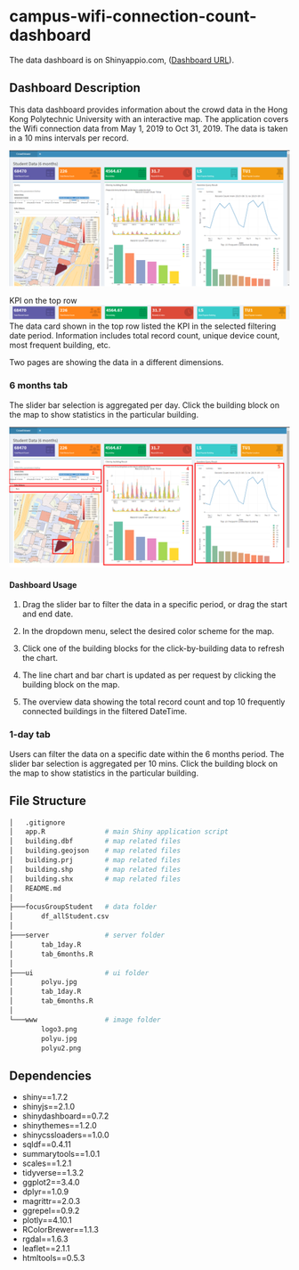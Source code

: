 # campus-wifi-connection-count-dashboard

The data dashboard is on Shinyappio.com, ([Dashboard URL](https://caesarwong.shinyapps.io/campus-wifi-connection-count-dashboard/)).

## Dashboard Description

This data dashboard provides information about the crowd data in the Hong Kong Polytechnic University with an interactive map. The application covers the Wifi connection data from May 1, 2019 to Oct 31, 2019. The data is taken in a 10 mins intervals per record.

![overview](doc_img/overview.png)

KPI on the top row
![toprow](doc_img/datacard.png)
The data card shown in the top row listed the KPI in the selected filtering date period. Information includes total record count, unique device count, most frequent building, etc.


Two pages are showing the data in a different dimensions. 

### 6 months tab
The slider bar selection is aggregated per day. Click the building block on the map to show statistics in the particular building.

![6month](doc_img/6month_steps.png)


#### Dashboard Usage

1. Drag the slider bar to filter the data in a specific period, or drag the start and end date.

2. In the dropdown menu, select the desired color scheme for the map.

3. Click one of the building blocks for the click-by-building data to refresh the chart.

4. The line chart and bar chart is updated as per request by clicking the building block on the map.

5. The overview data showing the total record count and top 10 frequently connected buildings in the filtered DateTime.

### 1-day tab
Users can filter the data on a specific date within the 6 months period. The slider bar selection is aggregated per 10 mins. Click the building block on the map to show statistics in the particular building.


## File Structure

```bash
│   .gitignore
│   app.R               # main Shiny application script
│   building.dbf        # map related files
│   building.geojson    # map related files
│   building.prj        # map related files
│   building.shp        # map related files
│   building.shx        # map related files
│   README.md
│
├───focusGroupStudent   # data folder
│       df_allStudent.csv
│
├───server              # server folder
│       tab_1day.R
│       tab_6months.R
│
├───ui                  # ui folder
│       polyu.jpg
│       tab_1day.R
│       tab_6months.R
│
└───www                 # image folder
        logo3.png
        polyu.jpg
        polyu2.png
```

## Dependencies

- shiny==1.7.2
- shinyjs==2.1.0
- shinydashboard==0.7.2
- shinythemes==1.2.0
- shinycssloaders==1.0.0
- sqldf==0.4.11
- summarytools==1.0.1
- scales==1.2.1
- tidyverse==1.3.2
- ggplot2==3.4.0
- dplyr==1.0.9
- magrittr==2.0.3
- ggrepel==0.9.2
- plotly==4.10.1
- RColorBrewer==1.1.3
- rgdal==1.6.3
- leaflet==2.1.1
- htmltools==0.5.3